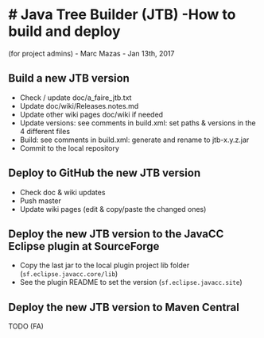 # # Java Tree Builder (JTB) -How to build and deploy

(for project admins) - Marc Mazas - Jan 13th, 2017

## Build a new JTB version

- Check / update doc/a_faire_jtb.txt
- Update doc/wiki/Releases.notes.md
- Update other wiki pages doc/wiki if needed
- Update versions: see comments in build.xml: set paths & versions in the 4 different files
- Build: see comments in build.xml: generate and rename to jtb-x.y.z.jar
- Commit to the local repository 

## Deploy to GitHub the new JTB version

- Check doc & wiki updates
- Push master
- Update wiki pages (edit & copy/paste the changed ones)

## Deploy the new JTB version to the JavaCC Eclipse plugin at SourceForge 

- Copy the last jar to the local plugin project lib folder (`sf.eclipse.javacc.core/lib`)
- See the plugin README to set the version (`sf.eclipse.javacc.site`)

## Deploy the new JTB version to Maven Central

TODO (FA)

